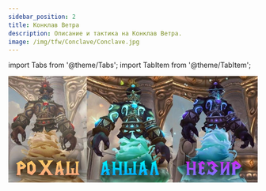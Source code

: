 ```yaml
---
sidebar_position: 2
title: Конклав Ветра
description: Описание и тактика на Конклав Ветра.
image: /img/tfw/Conclave/Conclave.jpg
---
```


import Tabs from '@theme/Tabs';
import TabItem from '@theme/TabItem';

<div className="text--center">

![Chetire_uroda](/img/tfw/Conclave/Conclave.jpg)

</div>